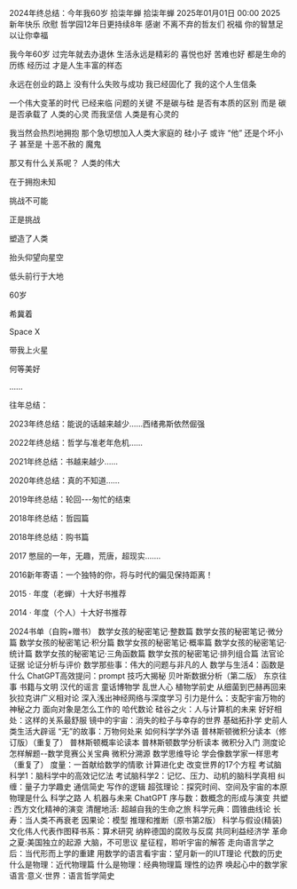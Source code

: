 2024年终总结：今年我60岁
拾柒年蝉 拾柒年蝉 2025年01月01日 00:00
2025
新年快乐
欣慰
哲学园12年日更持续8年
感谢
不离不弃的哲友们
祝福
你的智慧足以让你幸福

我今年60岁
过完年就去办退休
生活永远是精彩的
喜悦也好
苦难也好
都是生命的历练
经历过
才是人生丰富的样态

永远在创业的路上
没有什么失败与成功
我已经固化了
我的这个人生信条

一个伟大变革的时代
已经来临
问题的关键
不是碳与硅
是否有本质的区别
而是
碳是否承载了
人类的心灵
而我坚信
人类是有心灵的

我当然会热烈地拥抱
那个急切想加入人类大家庭的
硅小子
或许
“他”
还是个坏小子
甚至是
十恶不赦的
魔鬼

那又有什么关系呢？
人类的伟大

在于拥抱未知

挑战不可能

正是挑战

塑造了人类



抬头仰望向星空

低头前行于大地

60岁

希冀着

Space X

带我上火星

何等美好

......



往年总结：

2023年终总结：能说的话越来越少……西绪弗斯依然倔强

2022年终总结：哲学与准老年危机......

2021年终总结：书越来越少......

2020年终总结：真的不知道......

2019年终总结：轮回---匆忙的结束

2018年终总结：哲园篇

2018年终总结：购书篇

2017 憋屈的一年，无趣，荒唐，超现实.......

2016新年寄语：一个独特的你，将与时代的偏见保持距离！

2015 · 年度（老蝉）十大好书推荐

2014 · 年度（个人）十大好书推荐


2024书单（自购+赠书）
数学女孩的秘密笔记·整数篇
数学女孩的秘密笔记·微分篇
数学女孩的秘密笔记·积分篇
数学女孩的秘密笔记·概率篇
数学女孩的秘密笔记·统计篇
数学女孩的秘密笔记·三角函数篇
数学女孩的秘密笔记·排列组合篇
法官论证据
论证分析与评价
数学那些事：伟大的问题与非凡的人
数学与生活4：函数是什么
ChatGPT高效提问：prompt  技巧大揭秘
贝叶斯数据分析（第二版）
东京往事
书籍与文明
汉代的谣言
童话博物学
乱世人心
植物学前史
从细菌到巴赫再回来
狄拉克讲广义相对论
深入浅出神经网络与深度学习
引力是什么：支配宇宙万物的神秘之力
面向对象是怎么工作的
哈代数论
硅谷之火：人与计算机的未来
好好相处：这样的关系最舒服
镜中的宇宙：消失的粒子与幸存的世界
基础拓扑学
史前人类生活大辟谣
“无”的故事：万物何处来
如何科学学外语
普林斯顿微积分读本（修订版）（重复了）
普林斯顿概率论读本
普林斯顿数学分析读本
微积分入门
测度论
怎样解题--数学竞赛公关宝典
微积分溯源
数学思维导论  学会像数学家一样思考（重复了）
度量：一首献给数学的情歌
计算进化史
改变世界的17个方程
考试脑科学1：脑科学中的高效记忆法
考试脑科学2：记忆、压力、动机的脑科学真相
纠缠：量子力学趣史
通信简史
写作的逻辑
超弦理论：探究时间、空间及宇宙的本原
物理是什么
科学之路 人 机器与未来  ChatGPT
序与数：数概念的形成与演变
共塑 :  西方文化精神的演变
清醒地活: 超越自我的生命之旅
科学元典：圆锥曲线论 
长寿：当人类不再衰老
因果论：模型  推理和推断（原书第2版）
科学与假设(精装)
文化伟人代表作图释书系：算术研究
纳粹德国的腐败与反腐
共同利益经济学
革命之夏:美国独立的起源
大脑，不可思议
星征程，聆听宇宙的解答
走向语言学之后：当代形而上学的重建
用数学的语言看宇宙：望月新一的IUT理论
代数的历史
什么是物理：近代物理篇
什么是物理：经典物理篇
理性的边界
唤起心中的数学家
语言·意义·世界：语言哲学简史






